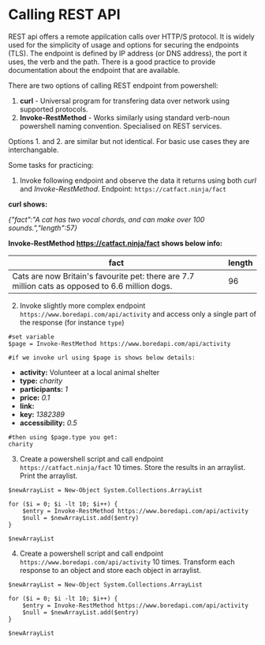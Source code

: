# Calling REST API

REST api offers a remote appilcation calls over HTTP/S protocol. It is widely used for the simplicity of usage and options for securing the endpoints (TLS). The endpoint is defined by IP address (or DNS address), the port it uses, the verb and the path. There is a good practice to provide documentation about the endpoint that are available.

There are two options of calling REST endpoint from powershell:
1. **curl** - Universal program for transfering data over network using supported protocols.
2. **Invoke-RestMethod** - Works similarly using standard verb-noun powershell naming convention. Specialised on REST services.

Options 1. and 2. are similar but not identical. For basic use cases they are interchangable.


Some tasks for practicing:
1. Invoke following endpoint and observe the data it returns using both *curl* and *Invoke-RestMethod*. Endpoint: `https://catfact.ninja/fact`


**curl shows:** 

_{"fact":"A cat has two vocal chords, and can make over 100 sounds.","length":57}_
 
**Invoke-RestMethod  https://catfact.ninja/fact shows below info:**

fact | length | 
---------|----------|
 Cats are now Britain's favourite pet: there are 7.7 million cats as opposed to 6.6 million dogs.      | 96 | 


2. Invoke slightly more complex endpoint `https://www.boredapi.com/api/activity` and access only a single part of the response (for instance `type`)

```
#set variable
$page = Invoke-RestMethod https://www.boredapi.com/api/activity

#if we invoke url using $page is shows below details:
```

* **activity:** Volunteer at a local animal shelter
* **type:** _charity_
* **participants:** _1_
* **price:** _0.1_
* **link:** 
* **key:** _1382389_
* **accessibility:** _0.5_

```
#then using $page.type you get:
charity
```


3. Create a powershell script and call endpoint `https://catfact.ninja/fact` 10 times. Store the results in an arraylist. Print the arraylist.

```
$newArrayList = New-Object System.Collections.ArrayList

for ($i = 0; $i -lt 10; $i++) {
    $entry = Invoke-RestMethod https://www.boredapi.com/api/activity
    $null = $newArrayList.add($entry)    
}

$newArrayList
```

4. Create a powershell script and call endpoint `https://www.boredapi.com/api/activity` 10 times. Transform each response to an object and store each object in arraylist.

```
$newArrayList = New-Object System.Collections.ArrayList

for ($i = 0; $i -lt 10; $i++) {
    $entry = Invoke-RestMethod https://www.boredapi.com/api/activity
    $null = $newArrayList.add($entry)    
}

$newArrayList
```